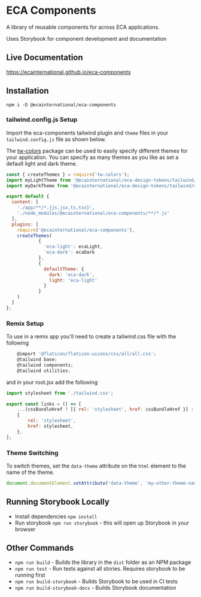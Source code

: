 # ECA Components

A library of reusable components for across ECA applications.

Uses Storybook for component development and documentation

## Live Documentation

https://ecainternational.github.io/eca-components

## Installation

```npm i -D @ecainternational/eca-components```

### tailwind.config.js Setup
Import the eca-components tailwind plugin and `theme` files in your `tailwind.config.js` file as shown below. 

The [tw-colors](https://github.com/L-Blondy/tw-colors) package can be used to easily specify
different themes for your application. You can specify as many themes as you like as set a 
default light and dark theme.

```js
const { createThemes } = require('tw-colors');
import myLightTheme from '@ecainternational/eca-design-tokens/tailwind/my-dark-theme.tailwind';
import myDarkTheme from '@ecainternational/eca-design-tokens/tailwind/my-light-theme.tailwind';

export default {
  content: [
    './app/**/*.{js,jsx,ts,tsx}',
    './node_modules/@ecainternational/eca-components/**/*.js'
  ],
  plugins: [
    require('@ecainternational/eca-components'),
    createThemes(
            {
              'eca-light': ecaLight,
              'eca-dark': ecaDark
            },
            {
              defaultTheme: {
                dark: 'eca-dark',
                light: 'eca-light'
              }
            }
    )
  ]
};
```

### Remix Setup
To use in a remix app you'll need to create a tailwind.css file with the following

```js
    @import '@flaticon/flaticon-uicons/css/all/all.css';
    @tailwind base;
    @tailwind components;
    @tailwind utilities;
```

and in your root.jsx add the following

```js
import stylesheet from './tailwind.css';

export const links = () => [
	...(cssBundleHref ? [{ rel: 'stylesheet', href: cssBundleHref }] : []),
	{
		rel: 'stylesheet',
		href: stylesheet,
	},
];
```

### Theme Switching
To switch themes, set the `data-theme` attribute on the `html` element to the name of the theme.

```js
document.documentElement.setAttribute('data-theme', 'my-other-theme-name');
```

## Running Storybook Locally

- Install dependencies ```npm install```
- Run storybook ```npm run storybook``` - this will open up Storybook in your browser

## Other Commands

- ```npm run build``` - Builds the library in the `dist` folder as an NPM package
- ```npm run test``` -  Run tests against all stories. Requires storybook to be running first
- ```npm run build-storybook``` - Builds Storybook to be used in CI tests
- ```npm run build-storybook-docs``` - Builds Storybook documentation
